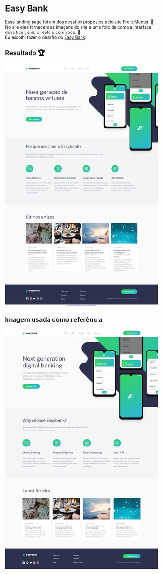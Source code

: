 # Easy Bank
Essa landing page foi um dos desafios propostos pelo site <a href="https://www.frontendmentor.io/">Front Mentor</a>. 🚀 <br> 
No site eles fornecem as imagens do site e uma foto de como a interface deve ficar, e aí, o resto é com você. 🎯 <br>
Eu escolhi fazer o desafio do <a href="https://www.frontendmentor.io/challenges/easybank-landing-page-WaUhkoDN">Easy Bank</a>.
<br>
## Resultado 🏆
<img src="./images/challengeMy.png"></img>
## Imagem usada como referência
<img src="./images/challenge.jpg"></img>
